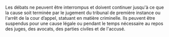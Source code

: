 Les débats ne peuvent être interrompus et doivent continuer jusqu'à ce que la cause soit terminée par le jugement du tribunal de première instance ou l'arrêt de la cour d’appel, statuant en matière criminelle.
Ils peuvent être suspendus pour une cause légale ou pendant le temps nécessaire au repos des juges, des avocats, des parties civiles et de l'accusé.